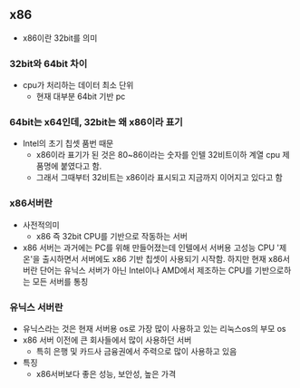 ## x86

- x86이란 32bit를 의미



### 32bit와 64bit 차이

- cpu가 처리하는 데이터 최소 단위
  - 현재 대부분 64bit 기반 pc



### 64bit는 x64인데, 32bit는 왜 x86이라 표기

- Intel의 초기 칩셋 품번 때문 
  - x86이라 표기가 된 것은 80~86이라는 숫자를 인텔 32비트이하 계열 cpu 제품명에 붙였다고 함.
  - 그래서 그때부터 32비트는 x86이라 표시되고 지금까지 이어지고 있다고 함



### x86서버란

- 사전적의미
  - x86 즉 32bit CPU를 기반으로 작동하는 서버
- x86 서버는 과거에는 PC를 위해 만들어졌는데 인텔에서 서버용 고성능 CPU '제온'을 출시하면서 서버에도 x86 기반 칩셋이 사용되기 시작함. 하지만 현재 x86서버란 단어는 유닉스 서버가 아닌 Intel이나 AMD에서 제조하는 CPU를 기반으로하는 모든 서버를 통칭



### 유닉스 서버란

- 유닉스라는 것은 현재 서버용 os로 가장 많이 사용하고 있는 리눅스os의 부모 os 
- x86 서버 이전에 큰 회사들에서 많이 사용하던 서버
  - 특히 은행 및 카드사 금융권에서 주력으로 많이 사용하고 있음
- 특징
  - x86서버보다 좋은 성능, 보안성, 높은 가격